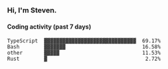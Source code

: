 ### Hi, I'm Steven.

#### Coding activity (past 7 days)
```
TypeScript  ▓▓▓▓▓▓▓▓▓▓▓▓▓▓▓▓▓▓▓▓▓▓▓▓▓▓▓▓▓▓  69.17%
Bash        ▓▓▓▓▓▓▓                         16.58%
other       ▓▓▓▓▓                           11.53%
Rust        ▓                                2.72%
```
